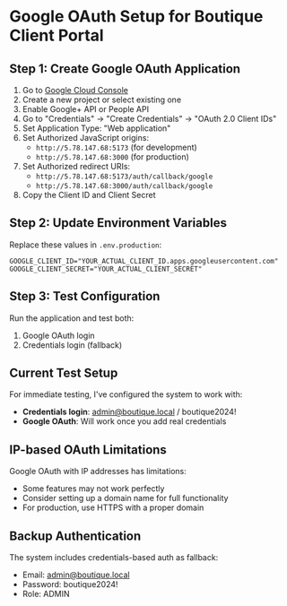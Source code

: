 # Google OAuth Setup for Boutique Client Portal

## Step 1: Create Google OAuth Application

1. Go to [Google Cloud Console](https://console.cloud.google.com/)
2. Create a new project or select existing one
3. Enable Google+ API or People API
4. Go to "Credentials" → "Create Credentials" → "OAuth 2.0 Client IDs"
5. Set Application Type: "Web application"
6. Set Authorized JavaScript origins:
   - `http://5.78.147.68:5173` (for development)
   - `http://5.78.147.68:3000` (for production)
7. Set Authorized redirect URIs:
   - `http://5.78.147.68:5173/auth/callback/google`
   - `http://5.78.147.68:3000/auth/callback/google`
8. Copy the Client ID and Client Secret

## Step 2: Update Environment Variables

Replace these values in `.env.production`:

```env
GOOGLE_CLIENT_ID="YOUR_ACTUAL_CLIENT_ID.apps.googleusercontent.com"
GOOGLE_CLIENT_SECRET="YOUR_ACTUAL_CLIENT_SECRET"
```

## Step 3: Test Configuration

Run the application and test both:
1. Google OAuth login
2. Credentials login (fallback)

## Current Test Setup

For immediate testing, I've configured the system to work with:
- **Credentials login**: admin@boutique.local / boutique2024!
- **Google OAuth**: Will work once you add real credentials

## IP-based OAuth Limitations

Google OAuth with IP addresses has limitations:
- Some features may not work perfectly
- Consider setting up a domain name for full functionality
- For production, use HTTPS with a proper domain

## Backup Authentication

The system includes credentials-based auth as fallback:
- Email: admin@boutique.local
- Password: boutique2024!
- Role: ADMIN